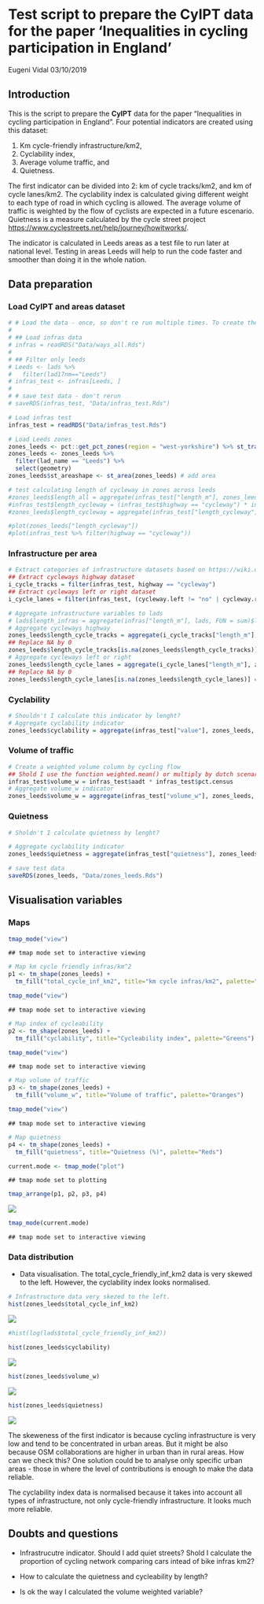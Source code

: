 Test script to prepare the CyIPT data for the paper ‘Inequalities in
cycling participation in England’
================
Eugeni Vidal
03/10/2019

## Introduction

This is the script to prepare the **CyIPT** data for the paper
“Inequalities in cycling participation in England”. Four potential
indicators are created using this dataset:

1)  Km cycle-friendly infrastructure/km2,
2)  Cyclability index,
3)  Average volume traffic, and
4)  Quietness.

The first indicator can be divided into 2: km of cycle tracks/km2, and
km of cycle lanes/km2. The cyclability index is calculated giving
different weight to each type of road in which cycling is allowed. The
average volume of traffic is weighted by the flow of cyclists are
expected in a future escenario. Quietness is a measure calculated by the
cycle street project
<https://www.cyclestreets.net/help/journey/howitworks/>.

The indicator is calculated in Leeds areas as a test file to run later
at national level. Testing in areas Leeds will help to run the code
faster and smoother than doing it in the whole
nation.

## Data preparation

### Load CyIPT and areas dataset

``` r
# # Load the data - once, so don't re run multiple times. To create the original file replace infras_test and zones_leeds by infras and lads repsectively.
#
# ## Load infras data
# infras = readRDS("Data/ways_all.Rds")
# 
# ## Filter only leeds
# Leeds <- lads %>%
#   filter(lad17nm=="Leeds")
# infras_test <- infras[Leeds, ]
# 
# # save test data - don't rerun
# saveRDS(infras_test, "Data/infras_test.Rds")
```

``` r
# Load infras test
infras_test = readRDS("Data/infras_test.Rds")

# Load Leeds zones
zones_leeds <- pct::get_pct_zones(region = "west-yorkshire") %>% st_transform(27700)
zones_leeds <- zones_leeds %>% 
  filter(lad_name == "Leeds") %>% 
  select(geometry)
zones_leeds$st_areashape <- st_area(zones_leeds) # add area

# test calculating length of cycleway in zones across leeds
#zones_leeds$length_all = aggregate(infras_test["length_m"], zones_leeds, FUN = sum)$length_m
#infras_test$length_cycleway = (infras_test$highway == "cycleway") * infras_test$length_m
#zones_leeds$length_cycleway = aggregate(infras_test["length_cycleway"], zones_leeds, FUN = sum)$length_cycleway

#plot(zones_leeds["length_cycleway"])
#plot(infras_test %>% filter(highway == "cycleway"))
```

### Infrastructure per area

``` r
# Extract categories of infrastructure datasets based on https://wiki.openstreetmap.org/wiki/Bicycle#cite_note-anyroad-1. 
## Extract cycleways highway dataset
i_cycle_tracks = filter(infras_test, highway == "cycleway") 
## Extract cycleways left or right dataset
i_cycle_lanes = filter(infras_test, (cycleway.left != "no" | cycleway.right != "no")& highway != "cycleway")
```

``` r
# Aggregate infrastructure variables to lads
# lads$length_infras = aggregate(infras["length_m"], lads, FUN = sum)$length_m
# Aggregate cycleways highway
zones_leeds$length_cycle_tracks = aggregate(i_cycle_tracks["length_m"], zones_leeds, FUN = sum)$length_m
## Replace NA by 0
zones_leeds$length_cycle_tracks[is.na(zones_leeds$length_cycle_tracks)] = 0
# Aggregate cycleways left or right
zones_leeds$length_cycle_lanes = aggregate(i_cycle_lanes["length_m"], zones_leeds, FUN = sum)$length_m
## Replace NA by 0
zones_leeds$length_cycle_lanes[is.na(zones_leeds$length_cycle_lanes)] = 0
```

### Cyclability

``` r
# Shouldn't I calculate this indicator by lenght?
# Aggregate cyclability indicator
zones_leeds$cyclability = aggregate(infras_test["value"], zones_leeds, na.rm = TRUE, FUN = mean)$value
```

### Volume of traffic

``` r
# Create a weighted volume column by cycling flow
## Shold I use the function weighted.mean() or multiply by dutch scenario as Robin suggested?
infras_test$volume_w = infras_test$aadt * infras_test$pct.census
# Aggregate volume_w indicator
zones_leeds$volume_w = aggregate(infras_test["volume_w"], zones_leeds, na.rm = TRUE, FUN = mean)$volume_w
```

### Quietness

``` r
# Sholdn't I calculate quietness by lenght?

# Aggregate cyclability indicator
zones_leeds$quietness = aggregate(infras_test["quietness"], zones_leeds, na.rm = TRUE, FUN = mean)$quietness
```

``` r
# save test data
saveRDS(zones_leeds, "Data/zones_leeds.Rds")
```

## Visualisation variables

### Maps

``` r
tmap_mode("view")
```

    ## tmap mode set to interactive viewing

``` r
# Map km cycle friendly infras/km^2
p1 <- tm_shape(zones_leeds) +
  tm_fill("total_cycle_inf_km2", title="km cycle infras/km2", palette="Blues")
```

``` r
tmap_mode("view")
```

    ## tmap mode set to interactive viewing

``` r
# Map index of cycleability
p2 <- tm_shape(zones_leeds) +
  tm_fill("cyclability", title="Cycleability index", palette="Greens")
```

``` r
tmap_mode("view")
```

    ## tmap mode set to interactive viewing

``` r
# Map volume of traffic
p3 <- tm_shape(zones_leeds) +
  tm_fill("volume_w", title="Volume of traffic", palette="Oranges")
```

``` r
tmap_mode("view")
```

    ## tmap mode set to interactive viewing

``` r
# Map quietness
p4 <- tm_shape(zones_leeds) +
  tm_fill("quietness", title="Quietness (%)", palette="Reds")
```

``` r
current.mode <- tmap_mode("plot")
```

    ## tmap mode set to plotting

``` r
tmap_arrange(p1, p2, p3, p4)
```

![](README_files/figure-gfm/unnamed-chunk-15-1.png)<!-- -->

``` r
tmap_mode(current.mode) 
```

    ## tmap mode set to interactive viewing

### Data distribution

  - Data visualisation. The total\_cycle\_friendly\_inf\_km2 data is
    very skewed to the left. However, the cyclability index looks
    normalised.

<!-- end list -->

``` r
# Infrastructure data very skezed to the left. 
hist(zones_leeds$total_cycle_inf_km2)
```

![](README_files/figure-gfm/unnamed-chunk-16-1.png)<!-- -->

``` r
#hist(log(lads$total_cycle_friendly_inf_km2))
```

``` r
hist(zones_leeds$cyclability)
```

![](README_files/figure-gfm/unnamed-chunk-17-1.png)<!-- -->

``` r
hist(zones_leeds$volume_w)
```

![](README_files/figure-gfm/unnamed-chunk-18-1.png)<!-- -->

``` r
hist(zones_leeds$quietness)
```

![](README_files/figure-gfm/unnamed-chunk-19-1.png)<!-- -->

The skeweness of the first indicator is because cycling infrastructure
is very low and tend to be concentrated in urban areas. But it might be
also because OSM collaborations are higher in urban than in rural areas.
How can we check this? One solution could be to analyse only specific
urban areas - those in where the level of contributions is enough to
make the data reliable.

The cyclability index data is normalised because it takes into account
all types of infrastructure, not only cycle-friendly infrastructure. It
looks much more reliable.

## Doubts and questions

  - Infrastrucutre indicator. Should I add quiet streets? Shold I
    calculate the proportion of cycling network comparing cars intead of
    bike infras km2?

  - How to calculate the quietness and cycleability by length?

  - Is ok the way I calculated the volume weighted variable?
